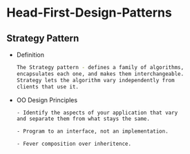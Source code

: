 # Head-First-Design-Patterns

## Strategy Pattern
* Definition
    ```sh
    The Strategy pattern - defines a family of algorithms,
    encapsulates each one, and makes them interchangeable.
    Strategy lets the algorithm vary independently from 
    clients that use it.
    ```
* OO Design Principles
    ```sh
    - Identify the aspects of your application that vary
    and separate them from what stays the same.

    - Program to an interface, not an implementation.

    - Fever composition over inheritence.
    ```

